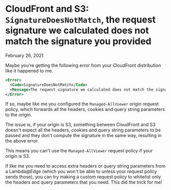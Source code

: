 CloudFront and S3: `SignatureDoesNotMatch`, the request signature we calculated does not match the signature you provided
=========================================================================================================================
February 26, 2021

Maybe you're getting the following error from your CloudFront
distribution like it happened to me.

```xml
<Error>
  <Code>SignatureDoesNotMatch</Code>
  <Message>The request signature we calculated does not match the signature you provided. Check your key and signing method.</Message>
</Error>
```

If so, maybe like me you configured the `Managed-AllViewer` origin
request policy, which forwards all the headers, cookies and query string
parameters to the origin.

The issue is, if your origin is S3, something between CloudFront and S3
doesn't expect all the headers, cookies and query string parameters to
be passed and they don't compute the signature in the same way,
resulting in the above error.

This means you can't use the `Managed-AllViewer` request policy if your
origin is S3.

If like me you need to access extra headers or query string parameters
from a Lambda@Edge (which you won't be able to unless your request
policy sends those), you can try making a custom request policy to
whitelist only the headers and query parameters that you need. This did
the trick for me!
